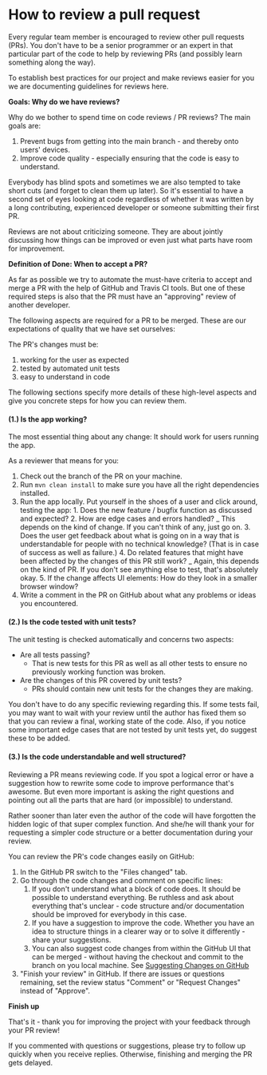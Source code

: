 # How to review a pull request

Every regular team member is encouraged to review other pull requests (PRs). You don't have to be a senior programmer or an expert in that particular part of the code to help by reviewing PRs (and possibly learn something along the way).

To establish best practices for our project and make reviews easier for you we are documenting guidelines for reviews here.

**Goals: Why do we have reviews?**

Why do we bother to spend time on code reviews / PR reviews? The main goals are:

1. Prevent bugs from getting into the main branch - and thereby onto users' devices.
2. Improve code quality - especially ensuring that the code is easy to understand.

Everybody has blind spots and sometimes we are also tempted to take short cuts (and forget to clean them up later). So it's essential to have a second set of eyes looking at code regardless of whether it was written by a long contributing, experienced developer or someone submitting their first PR.

Reviews are not about criticizing someone. They are about jointly discussing how things can be improved or even just what parts have room for improvement.

**Definition of Done: When to accept a PR?**

As far as possible we try to automate the must-have criteria to accept and merge a PR with the help of GitHub and Travis CI tools. But one of these required steps is also that the PR must have an "approving" review of another developer.

The following aspects are required for a PR to be merged. These are our expectations of quality that we have set ourselves:

The PR's changes must be:

1. working for the user as expected
2. tested by automated unit tests
3. easy to understand in code

&#x20;The following sections specify more details of these high-level aspects and give you concrete steps for how you can review them.

#### (1.) Is the app working?

The most essential thing about any change: It should work for users running the app.

As a reviewer that means for you:

1. Check out the branch of the PR on your machine.
2. Run `mvn clean install` to make sure you have all the right dependencies installed.
3. Run the app locally. Put yourself in the shoes of a user and click around, testing the app: 1. Does the new feature / bugfix function as discussed and expected? 2. How are edge cases and errors handled? \_ This depends on the kind of change. If you can't think of any, just go on. 3. Does the user get feedback about what is going on in a way that is understandable for people with no technical knowledge? (That is in case of success as well as failure.) 4. Do related features that might have been affected by the changes of this PR still work? \_ Again, this depends on the kind of PR. If you don't see anything else to test, that's absolutely okay. 5. If the change affects UI elements: How do they look in a smaller browser window?
4. Write a comment in the PR on GitHub about what any problems or ideas you encountered.

#### (2.) Is the code tested with unit tests?

The unit testing is checked automatically and concerns two aspects:

* Are all tests passing?
  * That is new tests for this PR as well as all other tests to ensure no previously working function was broken.
* Are the changes of this PR covered by unit tests?
  * PRs should contain new unit tests for the changes they are making.

You don't have to do any specific reviewing regarding this. If some tests fail, you may want to wait with your review until the author has fixed them so that you can review a final, working state of the code. Also, if you notice some important edge cases that are not tested by unit tests yet, do suggest these to be added.

#### (3.) Is the code understandable and well structured?

Reviewing a PR means reviewing code. If you spot a logical error or have a suggestion how to rewrite some code to improve performance that's awesome. But even more important is asking the right questions and pointing out all the parts that are hard (or impossible) to understand.

Rather sooner than later even the author of the code will have forgotten the hidden logic of that super complex function. And she/he will thank your for requesting a simpler code structure or a better documentation during your review.

You can review the PR's code changes easily on GitHub:

1. In the GitHub PR switch to the "Files changed" tab.
2. Go through the code changes and comment on specific lines:
   1. If you don't understand what a block of code does. It should be possible to understand everything. Be ruthless and ask about everything that's unclear - code structure and/or documentation should be improved for everybody in this case.
   2. If you have a suggestion to improve the code. Whether you have an idea to structure things in a clearer way or to solve it differently - share your suggestions.
   3. You can also suggest code changes from within the GitHub UI that can be merged - without having the checkout and commit to the branch on you local machine. See [Suggesting Changes on GitHub](https://haacked.com/archive/2019/06/03/suggested-changes/)
3. "Finish your review" in GitHub. If there are issues or questions remaining, set the review status "Comment" or "Request Changes" instead of "Approve".

**Finish up**

That's it - thank you for improving the project with your feedback through your PR review!

If you commented with questions or suggestions, please try to follow up quickly when you receive replies. Otherwise, finishing and merging the PR gets delayed.
